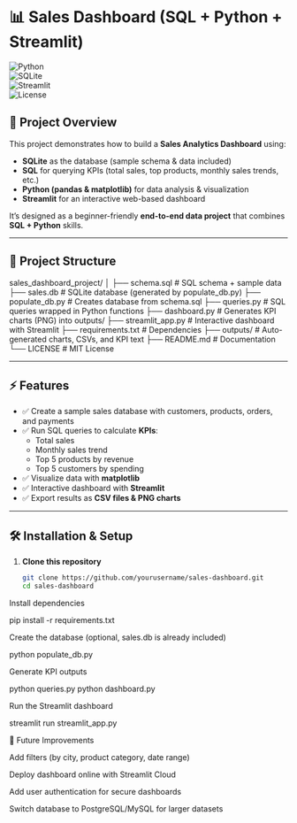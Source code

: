 # 📊 Sales Dashboard (SQL + Python + Streamlit)

![Python](https://img.shields.io/badge/Python-3.8+-blue.svg)  
![SQLite](https://img.shields.io/badge/Database-SQLite-green.svg)  
![Streamlit](https://img.shields.io/badge/UI-Streamlit-red.svg)  
![License](https://img.shields.io/badge/License-MIT-lightgrey.svg)

## 🚀 Project Overview
This project demonstrates how to build a **Sales Analytics Dashboard** using:
- **SQLite** as the database (sample schema & data included)  
- **SQL** for querying KPIs (total sales, top products, monthly sales trends, etc.)  
- **Python (pandas & matplotlib)** for data analysis & visualization  
- **Streamlit** for an interactive web-based dashboard  

It’s designed as a beginner-friendly **end-to-end data project** that combines **SQL + Python** skills.  

---

## 📂 Project Structure
sales_dashboard_project/
│
├── schema.sql # SQL schema + sample data
├── sales.db # SQLite database (generated by populate_db.py)
├── populate_db.py # Creates database from schema.sql
├── queries.py # SQL queries wrapped in Python functions
├── dashboard.py # Generates KPI charts (PNG) into outputs/
├── streamlit_app.py # Interactive dashboard with Streamlit
├── requirements.txt # Dependencies
├── outputs/ # Auto-generated charts, CSVs, and KPI text
├── README.md # Documentation
└── LICENSE # MIT License




---

## ⚡ Features
- ✅ Create a sample sales database with customers, products, orders, and payments  
- ✅ Run SQL queries to calculate **KPIs**:  
  - Total sales  
  - Monthly sales trend  
  - Top 5 products by revenue  
  - Top 5 customers by spending  
- ✅ Visualize data with **matplotlib**  
- ✅ Interactive dashboard with **Streamlit**  
- ✅ Export results as **CSV files & PNG charts**  

---

## 🛠️ Installation & Setup

1. **Clone this repository**
   ```bash
   git clone https://github.com/yourusername/sales-dashboard.git
   cd sales-dashboard


Install dependencies

pip install -r requirements.txt


Create the database (optional, sales.db is already included)

python populate_db.py


Generate KPI outputs

python queries.py
python dashboard.py


Run the Streamlit dashboard

streamlit run streamlit_app.py


🔮 Future Improvements

Add filters (by city, product category, date range)

Deploy dashboard online with Streamlit Cloud

Add user authentication for secure dashboards

Switch database to PostgreSQL/MySQL for larger datasets
